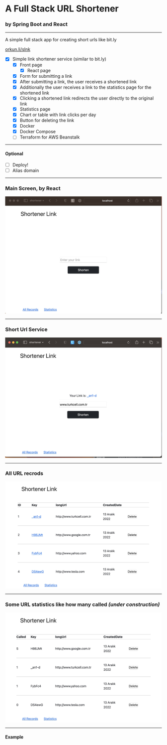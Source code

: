 # A Full Stack URL Shortener
### by Spring Boot and React

---
A simple full stack app for creating short urls like bit.ly

[orkun.li/slnk](orkun.li/slnk)

*  [x] Simple link shortener service (similar to bit.ly)
    * [x] Front page
      * [x] React page
    * [x] Form for submitting a link 
    * [x] After submitting a link, the user receives a shortened link
    * [x] Additionally the user receives a link to the statistics page for the shortened link 
    * [x] Clicking a shortened link redirects the user directly to the original link
    * [x] Statistics page 
    * [x] Chart or table with link clicks per day 
    * [x] Button for deleting the link
    * [x] Docker
    * [x] Docker Compose
    * [ ] Terraform for AWS Beanstalk

---
#### Optional
  * [ ] Deploy!
  * [ ] Alias domain

---
### Main Screen, by React

![alt text](./assets/main_screen.jpg "Main Screen")

---
### Short Url Service

![alt text](./assets/main_screen2.jpg "Products Screen")

---
### All URL recrods

![alt text](./assets/all_records.jpg "All Records")

---
### Some URL statistics like how many called <i>(under construction)</i>

![alt text](./assets/statistics.jpg "All Records")


---
#### Example
